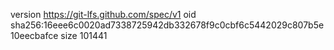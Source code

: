 version https://git-lfs.github.com/spec/v1
oid sha256:16eee6c0020ad7338725942db332678f9c0cbf6c5442029c807b5e10eecbafce
size 101441
